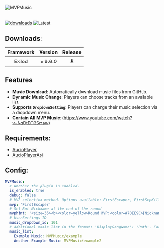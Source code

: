 ![MVPMusic](https://github.com/user-attachments/assets/ec7fffb0-1fb5-422a-8e42-7e9b90df4f39)<br><br><br>
[![downloads](https://img.shields.io/github/downloads/Vretu-Dev/MVPMusic/total?style=for-the-badge&logo=icloud&color=%233A6D8C)](https://github.com/Vretu-Dev/MVPMusic/releases/latest)
![Latest](https://img.shields.io/github/v/release/Vretu-Dev/MVPMusic?style=for-the-badge&label=Latest%20Release&color=%23D91656)

## Downloads:
| Framework | Version    |  Release                                                              |
|:---------:|:----------:|:----------------------------------------------------------------------:|
| Exiled    | ≥ 9.6.0    | [⬇️](https://github.com/Vretu-Dev/MVPMusic/releases/latest)        |

## Features
- **Music Download**: Automatically download music files from GitHub.
- **Dynamic Music Change**: Players can choose tracks from an available list.
- **Supports `DropdownSetting`**: Players can change their music selection via a dropdown menu.
- **Contain All MVP Music**: (https://www.youtube.com/watch?v=NqDtEO2Smaw)

## Requirements:
   - [AudioPlayer](https://github.com/Antoniofo/AudioPlayer/releases/latest)
   - [AudioPlayerApi](https://github.com/Killers0992/AudioPlayerApi/releases/latest)

## Config:
```yaml
MVPMusic:
  # Whether the plugin is enabled.
  is_enabled: true
  debug: false
  # MVP selection method. Options available: FirstEscaper, FirstScpKiller, TopKiller, TopDamageDealer.
  mvp: 'FirstEscaper'
  # Set Bot Nickname at the end of the round.
  mvphint: '<size=35><b><color=yellow>Round MVP:<color=#70EE9C>{Nickname}</color> as <color=red>{Scenario}</color></color></b></size>'
  # UserSettings ID
  music_dropdown_id: 101
  # Additional music list in the format: 'DisplaySongName': 'Path'. For example, 'TakeMeOut': 'MVPMusic/takemeout'.
  music_list:
    Example Music: MVPMusic/example
    Another Example Music: MVPMusic/example2
```
